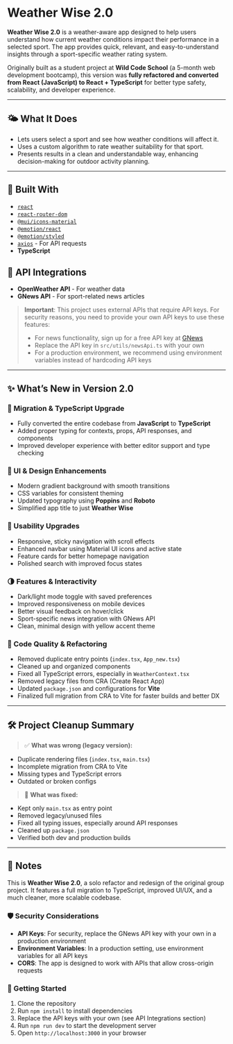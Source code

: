 # Weather Wise 2.0

**Weather Wise 2.0** is a weather-aware app designed to help users understand how current weather conditions impact their performance in a selected sport. The app provides quick, relevant, and easy-to-understand insights through a sport-specific weather rating system.

Originally built as a student project at **Wild Code School** (a 5-month web development bootcamp), this version was **fully refactored and converted from React (JavaScript) to React + TypeScript** for better type safety, scalability, and developer experience.

---

## 🌤️ What It Does

- Lets users select a sport and see how weather conditions will affect it.
- Uses a custom algorithm to rate weather suitability for that sport.
- Presents results in a clean and understandable way, enhancing decision-making for outdoor activity planning.

---

## 🧰 Built With

- [`react`](https://reactjs.org/)
- [`react-router-dom`](https://reactrouter.com/)
- [`@mui/icons-material`](https://mui.com/components/icons/)
- [`@emotion/react`](https://emotion.sh/docs/introduction)
- [`@emotion/styled`](https://emotion.sh/docs/styled)
- [`axios`](https://axios-http.com/) - For API requests
- **TypeScript**

## 🔑 API Integrations

- **OpenWeather API** - For weather data
- **GNews API** - For sport-related news articles

> **Important**: This project uses external APIs that require API keys. For security reasons, you need to provide your own API keys to use these features:
> - For news functionality, sign up for a free API key at [GNews](https://gnews.io/)
> - Replace the API key in `src/utils/newsApi.ts` with your own
> - For a production environment, we recommend using environment variables instead of hardcoding API keys

---

## ✨ What’s New in Version 2.0

### 🔁 Migration & TypeScript Upgrade
- Fully converted the entire codebase from **JavaScript** to **TypeScript**
- Added proper typing for contexts, props, API responses, and components
- Improved developer experience with better editor support and type checking

### 🎨 UI & Design Enhancements
- Modern gradient background with smooth transitions
- CSS variables for consistent theming
- Updated typography using **Poppins** and **Roboto**
- Simplified app title to just **Weather Wise**

### 📱 Usability Upgrades
- Responsive, sticky navigation with scroll effects
- Enhanced navbar using Material UI icons and active state
- Feature cards for better homepage navigation
- Polished search with improved focus states

### 🌗 Features & Interactivity
- Dark/light mode toggle with saved preferences
- Improved responsiveness on mobile devices
- Better visual feedback on hover/click
- Sport-specific news integration with GNews API
- Clean, minimal design with yellow accent theme

### 🧹 Code Quality & Refactoring
- Removed duplicate entry points (`index.tsx`, `App_new.tsx`)
- Cleaned up and organized components
- Fixed all TypeScript errors, especially in `WeatherContext.tsx`
- Removed legacy files from CRA (Create React App)
- Updated `package.json` and configurations for **Vite**
- Finalized full migration from CRA to Vite for faster builds and better DX

---

## 🛠️ Project Cleanup Summary

> ✅ **What was wrong (legacy version):**
- Duplicate rendering files (`index.tsx`, `main.tsx`)
- Incomplete migration from CRA to Vite
- Missing types and TypeScript errors
- Outdated or broken configs

> 🧼 **What was fixed:**
- Kept only `main.tsx` as entry point
- Removed legacy/unused files
- Fixed all typing issues, especially around API responses
- Cleaned up `package.json`
- Verified both dev and production builds

---

## 📌 Notes

This is **Weather Wise 2.0**, a solo refactor and redesign of the original group project. It features a full migration to TypeScript, improved UI/UX, and a much cleaner, more scalable codebase.

### 🛡️ Security Considerations

- **API Keys**: For security, replace the GNews API key with your own in a production environment
- **Environment Variables**: In a production setting, use environment variables for all API keys
- **CORS**: The app is designed to work with APIs that allow cross-origin requests

### 🚀 Getting Started

1. Clone the repository
2. Run `npm install` to install dependencies
3. Replace the API keys with your own (see API Integrations section)
4. Run `npm run dev` to start the development server
5. Open `http://localhost:3000` in your browser
